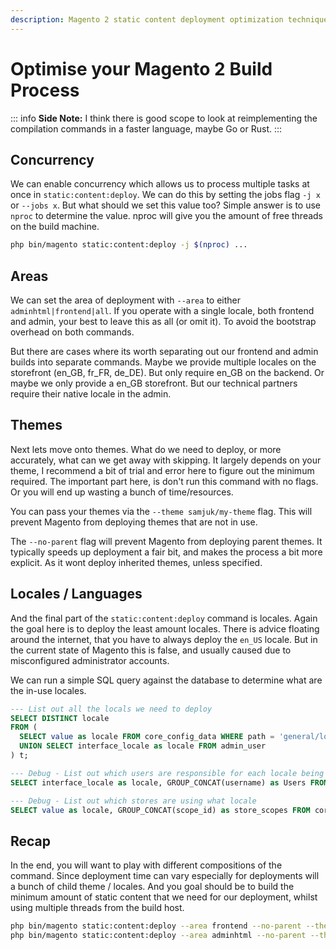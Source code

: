```yaml
---
description: Magento 2 static content deployment optimization techniques for faster build processes and compilation performance.
---
```

# Optimise your Magento 2 Build Process

::: info
**Side Note:** I think there is good scope to look at reimplementing the compilation commands in a faster language, maybe Go or Rust.
:::

## Concurrency
We can enable concurrency which allows us to process multiple tasks at once in `static:content:deploy`. We can do this by setting the jobs flag `-j x` or `--jobs x`. But what should we set this value too? Simple answer is to use `nproc` to determine the value. nproc will give you the amount of free threads on the build machine.
```sh
php bin/magento static:content:deploy -j $(nproc) ...
```

## Areas
We can set the area of deployment with `--area` to either `adminhtml|frontend|all`. If you operate with a single locale, both frontend and admin, your best to leave this as all (or omit it). To avoid the bootstrap overhead on both commands.

But there are cases where its worth separating out our frontend and admin builds into separate commands. Maybe we provide multiple locales on the storefront (en_GB, fr_FR, de_DE). But only require en_GB on the backend. Or maybe we only provide a en_GB storefront. But our technical partners require their native locale in the admin.

## Themes
Next lets move onto themes. What do we need to deploy, or more accurately, what can we get away with skipping. It largely depends on your theme, I recommend a bit of trial and error here to figure out the minimum required. The important part here, is don't run this command with no flags. Or you will end up wasting a bunch of time/resources.

You can pass your themes via the `--theme samjuk/my-theme` flag. This will prevent Magento from deploying themes that are not in use.

The `--no-parent` flag will prevent Magento from deploying parent themes. It typically speeds up deployment a fair bit, and makes the process a bit more explicit. As it wont deploy inherited themes, unless specified.

## Locales / Languages
And the final part of the `static:content:deploy` command is locales. Again the goal here is to deploy the least amount locales. There is advice floating around the internet, that you have to always deploy the `en_US` locale. But in the current state of Magento this is false, and usually caused due to misconfigured administrator accounts.

We can run a simple SQL query against the database to determine what are the in-use locales.
```sql
--- List out all the locals we need to deploy
SELECT DISTINCT locale
FROM (
  SELECT value as locale FROM core_config_data WHERE path = 'general/locale/code'
  UNION SELECT interface_locale as locale FROM admin_user
) t;

--- Debug - List out which users are responsible for each locale being required
SELECT interface_locale as locale, GROUP_CONCAT(username) as Users FROM admin_user GROUP BY interface_locale;

--- Debug - List out which stores are using what locale
SELECT value as locale, GROUP_CONCAT(scope_id) as store_scopes FROM core_config_data WHERE path = 'general/locale/code' GROUP BY scope_id;
```

## Recap
In the end, you will want to play with different compositions of the command. Since deployment time can vary especially for deployments will a bunch of child theme / locales. And you goal should be to build the minimum amount of static content that we need for our deployment, whilst using multiple threads from the build host.
```sh
php bin/magento static:content:deploy --area frontend --no-parent --theme samjuk/base-theme --theme samjuk/french-theme en_GB fr_FR de_DE
php bin/magento static:content:deploy --area adminhtml --no-parent --theme Magento/backend en_GB
```